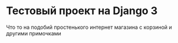 # Тестовый проект на Django 3
Что то на подобий простенького интернет магазина с корзиной и другими примочками
